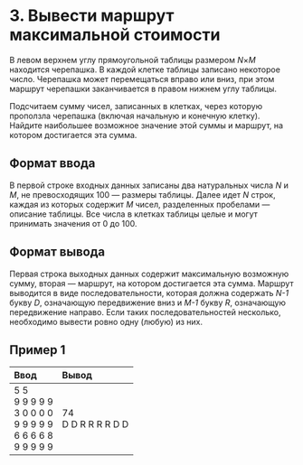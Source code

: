 # 3. Вывести маршрут максимальной стоимости
В левом верхнем углу прямоугольной таблицы размером *N*×*M* находится черепашка. В каждой клетке таблицы записано некоторое число. Черепашка 
может перемещаться вправо или вниз, при этом маршрут черепашки заканчивается в правом нижнем углу таблицы.  

Подсчитаем сумму чисел, записанных в клетках, через которую проползла черепашка (включая начальную и конечную клетку). Найдите наибольшее 
возможное значение этой суммы и маршрут, на котором достигается эта сумма.

## Формат ввода
В первой строке входных данных записаны два натуральных числа *N* и *M*, не превосходящих 100 — размеры таблицы. Далее идет *N* строк, каждая из 
которых содержит *M* чисел, разделенных пробелами — описание таблицы. Все числа в клетках таблицы целые и могут принимать значения от 0 до 100.

## Формат вывода
Первая строка выходных данных содержит максимальную возможную сумму, вторая — маршрут, на котором достигается эта сумма. Маршрут выводится в 
виде последовательности, которая должна содержать *N-1* букву *D*, означающую передвижение вниз и *M-1* букву *R*, означающую передвижение направо. 
Если таких последовательностей несколько, необходимо вывести ровно одну (любую) из них.

## Пример 1
<table>
  <thead>
    <tr>
      <th align= "left">Ввод</th>
      <th align= "left">Вывод</th>
    </tr>
  </thead>
  <tbody>
    <tr>
        <td>
		5 5</br>
		9 9 9 9 9</br>
		3 0 0 0 0</br>
		9 9 9 9 9</br>
		6 6 6 6 8</br>
		9 9 9 9 9
        </td>
        <td>
		74</br>
		D D R R R R D D
	</td>
    </tr>
  </tbody>
</table>
